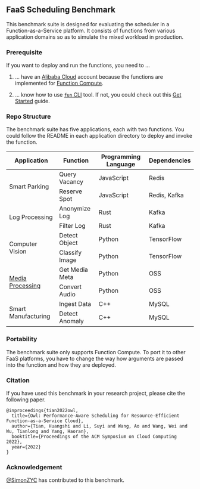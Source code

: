 
## FaaS Scheduling Benchmark

This benchmark suite is designed for evaluating the scheduler in a Function-as-a-Service platform. It consists of functions from various application domains so as to simulate the mixed workload in production.

### Prerequisite

If you want to deploy and run the functions, you need to ...

1. ... have an [Alibaba Cloud](https://us.alibabacloud.com/) account because the functions are implemented for [Function Compute](https://www.alibabacloud.com/product/function-compute).

2. ... know how to use [`fun` CLI](https://github.com/alibaba/funcraft) tool. If not, you could check out this [Get Started](https://github.com/alibaba/funcraft/blob/master/docs/usage/getting_started.md) guide.


### Repo Structure

The benchmark suite has five applications, each with two functions. You could follow the README in each application directory to deploy and invoke the function.

<table>
<thead>
  <tr>
    <th>Application</th>
    <th>Function</th>
    <th>Programming Language</th>
    <th>Dependencies</th>
  </tr>
</thead>
<tbody>
  <tr>
    <td rowspan="2">Smart Parking</td>
    <td>Query Vacancy</td>
    <td>JavaScript</td>
    <td>Redis</td>
  </tr>
  <tr>
    <td>Reserve Spot</td>
    <td>JavaScript</td>
    <td>Redis, Kafka</td>
  </tr>
  <tr>
    <td rowspan="2">Log Processing</td>
    <td>Anonymize Log</td>
    <td>Rust</td>
    <td>Kafka</td>
  </tr>
  <tr>
    <td>Filter Log</td>
    <td>Rust</td>
    <td>Kafka</td>
  </tr>
  <tr>
    <td rowspan="2">Computer Vision</td>
    <td>Detect Object</td>
    <td>Python</td>
    <td>TensorFlow</td>
  </tr>
  <tr>
    <td>Classify Image</td>
    <td>Python</td>
    <td>TensorFlow</td>
  </tr>
  <tr>
    <td rowspan="2"><a href="media-processing">Media Processing</a></td>
    <td>Get Media Meta</td>
    <td>Python</td>
    <td>OSS</td>
  </tr>
  <tr>
    <td>Convert Audio</td>
    <td>Python</td>
    <td>OSS</td>
  </tr>
  <tr>
    <td rowspan="2">Smart Manufacturing</td>
    <td>Ingest Data</td>
    <td>C++</td>
    <td>MySQL</td>
  </tr>
  <tr>
    <td>Detect Anomaly</td>
    <td>C++</td>
    <td>MySQL</td>
  </tr>
</tbody>
</table>

### Portability

The benchmark suite only supports Function Compute. To port it to other FaaS platforms, you have to change the way how arguments are passed into the function and how they are deployed.


### Citation

If you have used this benchmark in your research project, please cite the following paper.

```
@inproceedings{tian2022owl,
  title={Owl: Performance-Aware Scheduling for Resource-Efficient Function-as-a-Service Cloud},
  author={Tian, Huangshi and Li, Suyi and Wang, Ao and Wang, Wei and Wu, Tianlong and Yang, Haoran},
  booktitle={Proceedings of the ACM Symposium on Cloud Computing 2022},
  year={2022}
}
```

### Acknowledgement

[@SimonZYC](https://github.com/SimonZYC) has contributed to this benchmark.
